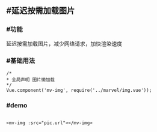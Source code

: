 ## #延迟按需加载图片

### #功能
延迟按需加载图片，减少网络请求，加快渲染速度


### #基础用法
```
/*
* 全局声明 图片懒加载
*/
Vue.component('mv-img', require('../marvel/img.vue'));

```

### #demo
```

<mv-img :src="pic.url"></mv-img>

```

